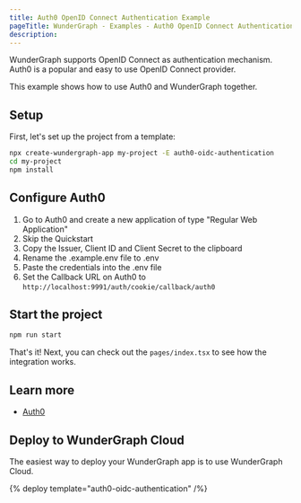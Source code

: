 ```yaml
---
title: Auth0 OpenID Connect Authentication Example
pageTitle: WunderGraph - Examples - Auth0 OpenID Connect Authentication
description:
---
```


WunderGraph supports OpenID Connect as authentication mechanism.
Auth0 is a popular and easy to use OpenID Connect provider.

This example shows how to use Auth0 and WunderGraph together.

## Setup

First, let's set up the project from a template:

```bash
npx create-wundergraph-app my-project -E auth0-oidc-authentication
cd my-project
npm install
```

## Configure Auth0

1. Go to Auth0 and create a new application of type "Regular Web Application"
1. Skip the Quickstart
1. Copy the Issuer, Client ID and Client Secret to the clipboard
1. Rename the .example.env file to .env
1. Paste the credentials into the .env file
1. Set the Callback URL on Auth0 to `http://localhost:9991/auth/cookie/callback/auth0`

## Start the project

```bash
npm run start
```

That's it! Next, you can check out the `pages/index.tsx` to see how the integration works.

## Learn more

- [Auth0](https://auth0.com/)

## Deploy to WunderGraph Cloud

The easiest way to deploy your WunderGraph app is to use WunderGraph Cloud.

{% deploy template="auth0-oidc-authentication" /%}
